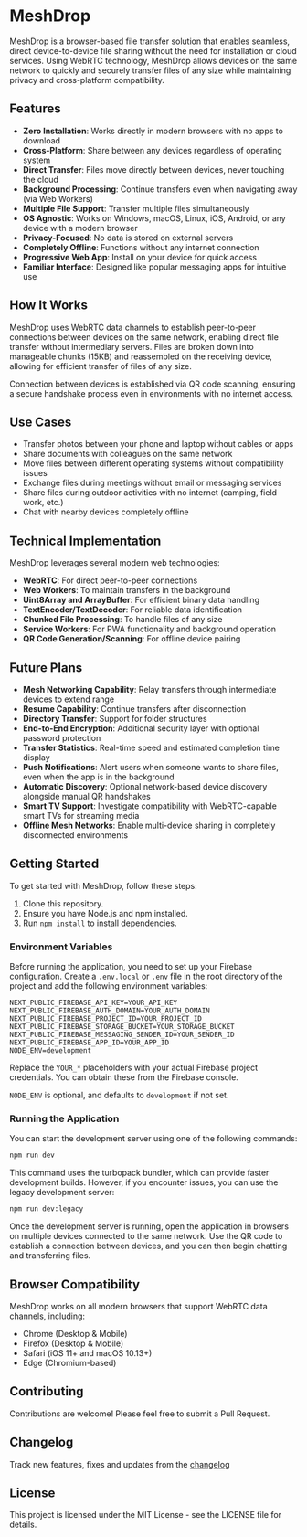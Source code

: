 # MeshDrop

MeshDrop is a browser-based file transfer solution that enables seamless, direct device-to-device file sharing without the need for installation or cloud services. Using WebRTC technology, MeshDrop allows devices on the same network to quickly and securely transfer files of any size while maintaining privacy and cross-platform compatibility.

## Features

- **Zero Installation**: Works directly in modern browsers with no apps to download
- **Cross-Platform**: Share between any devices regardless of operating system
- **Direct Transfer**: Files move directly between devices, never touching the cloud
- **Background Processing**: Continue transfers even when navigating away (via Web Workers)
- **Multiple File Support**: Transfer multiple files simultaneously
- **OS Agnostic**: Works on Windows, macOS, Linux, iOS, Android, or any device with a modern browser
- **Privacy-Focused**: No data is stored on external servers
- **Completely Offline**: Functions without any internet connection
- **Progressive Web App**: Install on your device for quick access
- **Familiar Interface**: Designed like popular messaging apps for intuitive use

## How It Works

MeshDrop uses WebRTC data channels to establish peer-to-peer connections between devices on the same network, enabling direct file transfer without intermediary servers. Files are broken down into manageable chunks (15KB) and reassembled on the receiving device, allowing for efficient transfer of files of any size.

Connection between devices is established via QR code scanning, ensuring a secure handshake process even in environments with no internet access.

## Use Cases

- Transfer photos between your phone and laptop without cables or apps
- Share documents with colleagues on the same network
- Move files between different operating systems without compatibility issues
- Exchange files during meetings without email or messaging services
- Share files during outdoor activities with no internet (camping, field work, etc.)
- Chat with nearby devices completely offline

## Technical Implementation

MeshDrop leverages several modern web technologies:

- **WebRTC**: For direct peer-to-peer connections
- **Web Workers**: To maintain transfers in the background
- **Uint8Array and ArrayBuffer**: For efficient binary data handling
- **TextEncoder/TextDecoder**: For reliable data identification
- **Chunked File Processing**: To handle files of any size
- **Service Workers**: For PWA functionality and background operation
- **QR Code Generation/Scanning**: For offline device pairing

## Future Plans

- **Mesh Networking Capability**: Relay transfers through intermediate devices to extend range
- **Resume Capability**: Continue transfers after disconnection
- **Directory Transfer**: Support for folder structures
- **End-to-End Encryption**: Additional security layer with optional password protection
- **Transfer Statistics**: Real-time speed and estimated completion time display
- **Push Notifications**: Alert users when someone wants to share files, even when the app is in the background
- **Automatic Discovery**: Optional network-based device discovery alongside manual QR handshakes
- **Smart TV Support**: Investigate compatibility with WebRTC-capable smart TVs for streaming media
- **Offline Mesh Networks**: Enable multi-device sharing in completely disconnected environments

## Getting Started

To get started with MeshDrop, follow these steps:

1.  Clone this repository.
2.  Ensure you have Node.js and npm installed.
3.  Run `npm install` to install dependencies.

### Environment Variables

Before running the application, you need to set up your Firebase configuration. Create a `.env.local` or `.env` file in the root directory of the project and add the following environment variables:

```
NEXT_PUBLIC_FIREBASE_API_KEY=YOUR_API_KEY
NEXT_PUBLIC_FIREBASE_AUTH_DOMAIN=YOUR_AUTH_DOMAIN
NEXT_PUBLIC_FIREBASE_PROJECT_ID=YOUR_PROJECT_ID
NEXT_PUBLIC_FIREBASE_STORAGE_BUCKET=YOUR_STORAGE_BUCKET
NEXT_PUBLIC_FIREBASE_MESSAGING_SENDER_ID=YOUR_SENDER_ID
NEXT_PUBLIC_FIREBASE_APP_ID=YOUR_APP_ID
NODE_ENV=development
```

Replace the `YOUR_*` placeholders with your actual Firebase project credentials. You can obtain these from the Firebase console.

`NODE_ENV` is optional, and defaults to `development` if not set.

### Running the Application

You can start the development server using one of the following commands:

```bash
npm run dev
```

This command uses the turbopack bundler, which can provide faster development builds. However, if you encounter issues, you can use the legacy development server:

```bash
npm run dev:legacy
```

Once the development server is running, open the application in browsers on multiple devices connected to the same network. Use the QR code to establish a connection between devices, and you can then begin chatting and transferring files.

## Browser Compatibility

MeshDrop works on all modern browsers that support WebRTC data channels, including:
- Chrome (Desktop & Mobile)
- Firefox (Desktop & Mobile)
- Safari (iOS 11+ and macOS 10.13+)
- Edge (Chromium-based)

## Contributing

Contributions are welcome! Please feel free to submit a Pull Request.

## Changelog

Track new features, fixes and updates from the [changelog](https://github.com/Emmaccen/MeshDrop/blob/dev/changelog.md)

## License

This project is licensed under the MIT License - see the LICENSE file for details.
